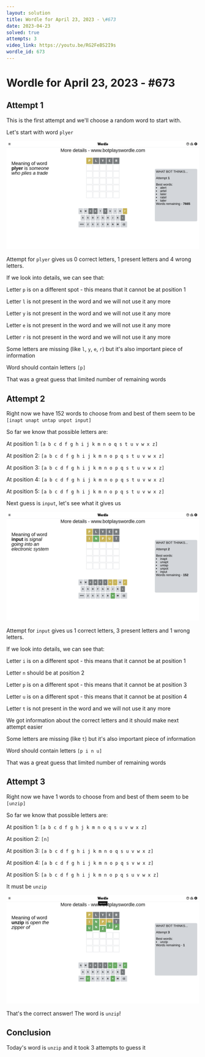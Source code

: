 ```yaml
---
layout: solution
title: Wordle for April 23, 2023 - \#673
date: 2023-04-23
solved: true
attempts: 3
video_link: https://youtu.be/RG2FeBS2I9s
wordle_id: 673
---
```


# Wordle for April 23, 2023 - \#673

## Attempt 1

This is the first attempt and we'll choose a random word to start with.

Let's start with word `plyer`

![Attempt 1](2023-04-23/attempt-1.png)

Attempt for `plyer` gives us 0 correct letters, 1 present letters and 4 wrong letters.

If we look into details, we can see that:

Letter `p` is on a different spot - this means that it cannot be at position 1

Letter `l` is not present in the word and we will not use it any more

Letter `y` is not present in the word and we will not use it any more

Letter `e` is not present in the word and we will not use it any more

Letter `r` is not present in the word and we will not use it any more

Some letters are missing (like `l`, `y`, `e`, `r`) but it's also important piece of information

Word should contain letters `[p]`

That was a great guess that limited number of remaining words



## Attempt 2

Right now we have 152 words to choose from and best of them seem to be `[inapt unapt untap unpot input]`

So far we know that possible letters are:

At position 1: `[a b c d f g h i j k m n o q s t u v w x z]`

At position 2: `[a b c d f g h i j k m n o p q s t u v w x z]`

At position 3: `[a b c d f g h i j k m n o p q s t u v w x z]`

At position 4: `[a b c d f g h i j k m n o p q s t u v w x z]`

At position 5: `[a b c d f g h i j k m n o p q s t u v w x z]`

Next guess is `input`, let's see what it gives us

![Attempt 2](2023-04-23/attempt-2.png)

Attempt for `input` gives us 1 correct letters, 3 present letters and 1 wrong letters.

If we look into details, we can see that:

Letter `i` is on a different spot - this means that it cannot be at position 1

Letter `n` should be at position 2

Letter `p` is on a different spot - this means that it cannot be at position 3

Letter `u` is on a different spot - this means that it cannot be at position 4

Letter `t` is not present in the word and we will not use it any more

We got information about the correct letters and it should make next attempt easier

Some letters are missing (like `t`) but it's also important piece of information

Word should contain letters `[p i n u]`

That was a great guess that limited number of remaining words



## Attempt 3

Right now we have 1 words to choose from and best of them seem to be `[unzip]`

So far we know that possible letters are:

At position 1: `[a b c d f g h j k m n o q s u v w x z]`

At position 2: `[n]`

At position 3: `[a b c d f g h i j k m n o q s u v w x z]`

At position 4: `[a b c d f g h i j k m n o p q s v w x z]`

At position 5: `[a b c d f g h i j k m n o p q s u v w x z]`

It must be `unzip`

![Attempt 3](2023-04-23/attempt-3.png)

That's the correct answer! The word is `unzip`!

## Conclusion

Today's word is `unzip` and it took 3 attempts to guess it


